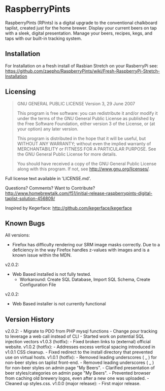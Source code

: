 # RaspberryPints

RaspberryPints (RPints) is a digital upgrade to the conventional chalkboard taplist, created just for the home brewer. Display your current beers on tap with a sleek, digital presentation. Manage your beers, recipes, kegs, and taps with our built-in tracking system.

## Installation

For Installation on a fresh install of Rasbian Stretch on your RasberryPi see:
<https://github.com/zaepho/RaspberryPints/wiki/Fresh-RaspberryPi-Stretch-Installation>

## Licensing

> GNU GENERAL PUBLIC LICENSE
> Version 3, 29 June 2007
>
> This program is free software: you can redistribute it and/or modify
> it under the terms of the GNU General Public License as published by
> the Free Software Foundation, either version 3 of the License, or
> (at your option) any later version.
>
> This program is distributed in the hope that it will be useful,
> but WITHOUT ANY WARRANTY; without even the implied warranty of
> MERCHANTABILITY or FITNESS FOR A PARTICULAR PURPOSE.  See the
> GNU General Public License for more details.
>
> You should have received a copy of the GNU General Public License
> along with this program.  If not, see <http://www.gnu.org/licenses/>.

Full license text available in 'LICENSE.md'.

Questions? Comments? Want to Contribute?
<http://www.homebrewtalk.com/f51/initial-release-raspberrypints-digital-taplist-solution-456809/>

Inspired by Kegerface:
<http://github.com/kegerface/kegerface>

## Known Bugs

All versions:

* Firefox has difficulty rendering our SRM image masks correctly. Due to a deficiency in the way Firefox handles z-values with images and is a known issue within the MDN.

v2.0.2:

* Web Based installed is not fully tested. 
  * Workaround: Create SQL Database, Import SQL Schema, Create Configuration File

v2.0.2:

* Web Based installer is not currently functional

## Version History

v2.0.2:
	- Migrate to PDO from PHP mysql functions
	- Change pour tracking to leverage a web call instead of CLI
	- Started work on potential SQL injection vectors
v1.0.3 (hotfix):
	- Fixed broken links to (external) official website.
v1.0.2 (hotfix):
	- Addresses excess vertical spacing introduced in v1.0.1 CSS cleanup.
	- Fixed redirect to the install directory that prevented use on virtual hosts.
v1.0.1 (hotfix):
	- Removed leading underscores ( _ ) for non-beer styles on taplist front-end.
	- Removed leading underscores ( _ ) for non-beer styles on admin page "My Beers".
	- Clarified presentation of beer styles/categories on admin page "My Beers".
	- Prevented browser from caching old brewery logos, even after a new one was uploaded.
	- Cleaned up styles.css.
v1.0.0 (major release):
	- First major release.
